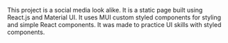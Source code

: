 This project is a social media look alike. It is a static page built using React.js and Material UI. It uses MUI custom styled components for styling and simple React components.
It was made to practice UI skills with styled components.
